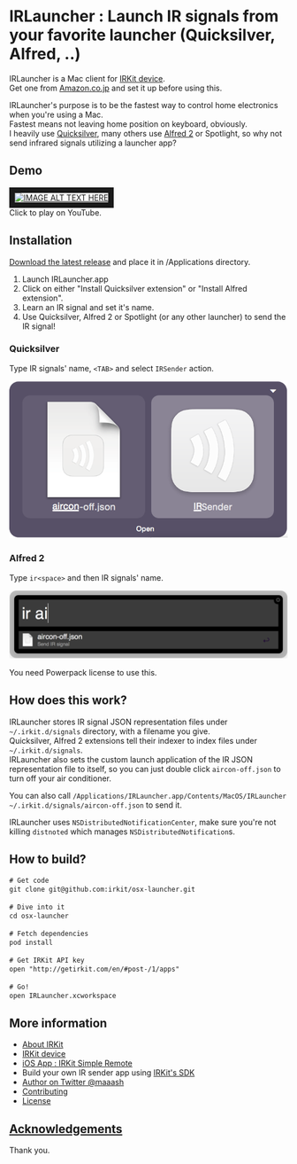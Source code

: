 IRLauncher : Launch IR signals from your favorite launcher (Quicksilver, Alfred, ..)
====================================================================================

IRLauncher is a Mac client for [IRKit device](github.com/irkit/device).  
Get one from [Amazon.co.jp](http://www.amazon.co.jp/gp/product/B00H91KK26) and set it up before using this.

IRLauncher's purpose is to be the fastest way to control home electronics when you're using a Mac.  
Fastest means not leaving home position on keyboard, obviously.  
I heavily use [Quicksilver](http://qsapp.com/), many others use [Alfred 2](http://www.alfredapp.com/) or Spotlight, so why not send infrared signals utilizing a launcher app?

## Demo

<a href="http://www.youtube.com/watch?feature=player_embedded&v=Qex3yCzFVyA" target="_blank"><img src="http://img.youtube.com/vi/Qex3yCzFVyA/0.jpg" alt="IMAGE ALT TEXT HERE" width="480" height="360" border="10" /></a>  
Click to play on YouTube.

## Installation

[Download the latest release](https://github.com/irkit/osx-launcher/releases) and place it in /Applications directory.

1. Launch IRLauncher.app
1. Click on either "Install Quicksilver extension" or "Install Alfred extension".
1. Learn an IR signal and set it's name.
1. Use Quicksilver, Alfred 2 or Spotlight (or any other launcher) to send the IR signal!

### Quicksilver

Type IR signals' name, `<TAB>` and select `IRSender` action.

![Quicksilver screenshot](/Web/quicksilver.png?raw=true)

### Alfred 2

Type `ir<space>` and then IR signals' name.

![Alfred 2 screenshot](/Web/alfred2.png?raw=true)

You need Powerpack license to use this.

## How does this work?

IRLauncher stores IR signal JSON representation files under `~/.irkit.d/signals` directory, with a filename you give.  
Quicksilver, Alfred 2 extensions tell their indexer to index files under `~/.irkit.d/signals`.  
IRLauncher also sets the custom launch application of the IR JSON representation file to itself, so you can just double click `aircon-off.json` to turn off your air conditioner.

You can also call `/Applications/IRLauncher.app/Contents/MacOS/IRLauncher ~/.irkit.d/signals/aircon-off.json` to send it.

IRLauncher uses `NSDistributedNotificationCenter`, make sure you're not killing `distnoted` which manages `NSDistributedNotification`s.

## How to build?

```
# Get code
git clone git@github.com:irkit/osx-launcher.git

# Dive into it
cd osx-launcher

# Fetch dependencies
pod install

# Get IRKit API key
open "http://getirkit.com/en/#post-/1/apps"

# Go!
open IRLauncher.xcworkspace
```

## More information

* [About IRKit](http://getirkit.com/)
* [IRKit device](http://github.com/irkit/device)
* [iOS App : IRKit Simple Remote](https://itunes.apple.com/app/irkit-simple-remote/id778790928?l=ja&ls=1&mt=8)
* Build your own IR sender app using [IRKit's SDK](https://github.com/irkit/ios-sdk)
* [Author on Twitter @maaash](http://twitter.com/maaash)
* [Contributing](https://github.com/irkit/ios-sdk/blob/master/Contributing.md)
* [License](https://github.com/irkit/osx-launcher/blob/master/LICENSE)

## [Acknowledgements](https://github.com/irkit/osx-launcher/blob/master/Pods/Pods-acknowledgements.markdown)

Thank you.
